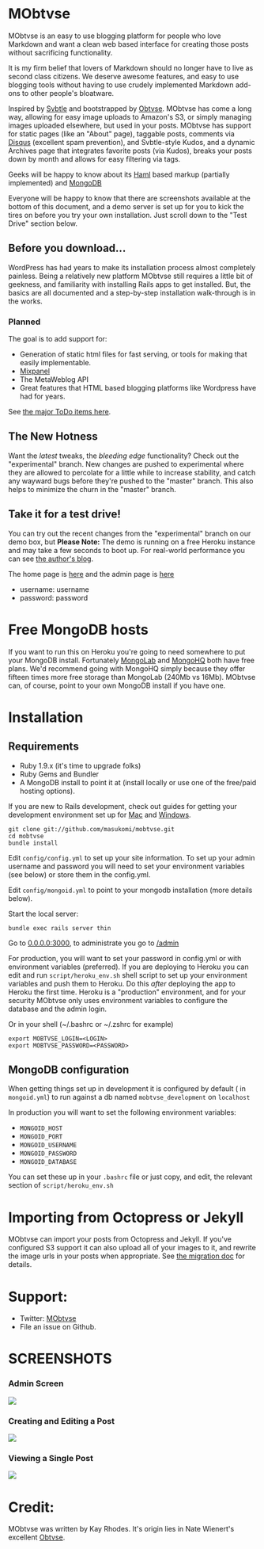 MObtvse
================
MObtvse is an easy to use blogging platform for people 
who love Markdown and want a clean web based interface 
for creating those posts without sacrificing functionality.

It is my firm belief that lovers of Markdown should no longer 
have to live as second class citizens. We deserve awesome features, 
and easy to use blogging tools without having to use crudely 
implemented Markdown add-ons to other people's bloatware.

Inspired by [Svbtle](http://svbtle.com) and bootstrapped by 
[Obtvse](https://github.com/NateW/obtvse).  MObtvse has 
come a long way, allowing for easy image uploads to Amazon's S3, 
or simply managing images uploaded elsewhere, but used in 
your posts. MObtvse has support for static pages (like an "About" 
page), taggable posts, comments via [Disqus](http://disqus.com) 
(excellent spam prevention), and Svbtle-style Kudos, and a dynamic 
Archives page that integrates favorite posts (via Kudos), breaks your 
posts down by month and allows for easy filtering via tags. 

Geeks will be happy to know about its  [Haml](http://haml-lang.com/) 
based markup (partially implemented) and [MongoDB](www.mongodb.org) 

Everyone will be happy to know that there are screenshots available at 
the bottom of this document, and a demo server is set up for you to kick 
the tires on before you try your own installation. Just scroll down to the 
"Test Drive" section below. 

## Before you download...
WordPress has had years to make its installation process almost 
completely painless. Being a relatively new platform MObtvse 
still requires a little bit of geekness, and familiarity with 
installing Rails apps to get installed. But, the basics are all documented 
and a step-by-step installation walk-through is in the works. 

### Planned
The goal is to add support for:

* Generation of static html files for fast serving, or tools 
  for making that easily implementable.
* [Mixpanel](http://mixpanel.com/)
* The MetaWeblog API
* Great features that HTML based blogging platforms like Wordpress 
  have had for years.

See [the major ToDo items here](https://github.com/masukomi/mobtvse/blob/experimental/ToDo.mkdn).

## The New Hotness
Want the *latest* tweaks, the *bleeding edge* functionality? Check out the "experimental" branch. New changes are pushed to experimental where they are allowed to percolate for a little while to increase stability, and catch any wayward bugs before they're pushed to the "master" branch. This also helps to minimize the churn in the "master" branch. 

## Take it for a test drive!
You can try out the recent changes from the "experimental" branch on our demo box, but **Please Note:** The demo is running on a free Heroku instance and may take a few seconds to boot up. For real-world performance you can see [the author's blog](http://weblog.masukomi.org).  

The home page is [here](http://blazing-rain-3059.herokuapp.com/) and the admin page is [here](http://blazing-rain-3059.herokuapp.com/admin)

* username: username
* password: password 

Free MongoDB hosts
==================
If you want to run this on Heroku you're going to need somewhere to put your MongoDB install. Fortunately [MongoLab](https://mongolab.com/home) and [MongoHQ](https://mongohq.com/home) both have free plans. We'd recommend going with MongoHQ simply because they offer fifteen times more free storage than MongoLab (240Mb vs 16Mb). MObtvse can, of course, point to your own MongoDB install if you have one. 


Installation
============

## Requirements
* Ruby 1.9.x (it's time to upgrade folks)
* Ruby Gems and Bundler 
* A MongoDB install to point it at (install locally or use one of the free/paid hosting options). 

If you are new to Rails development, check out guides for getting your development environment set up for [Mac](http://astonj.com/tech/setting-up-a-ruby-dev-enviroment-on-lion/) and [Windows](http://jelaniharris.com/2011/installing-ruby-on-rails-3-in-windows/).

    git clone git://github.com/masukomi/mobtvse.git
    cd mobtvse
    bundle install

Edit `config/config.yml` to set up your site information.  To set up your admin username and password you will need to set your environment variables (see below) or store them in the config.yml. 

Edit `config/mongoid.yml` to point to your mongodb installation (more details below).

Start the local server:

    bundle exec rails server thin

Go to [0.0.0.0:3000](http://0.0.0.0:3000/), to administrate you go to [/admin](http://0.0.0.0:3000/admin)

For production, you will want to set your password in config.yml or with environment variables (preferred).  If you are deploying to Heroku you can edit and run `script/heroku_env.sh` shell script to set up your environment variables and push them to Heroku. Do this *after* deploying the app to Heroku the first time. Heroku is a "production" environment, and for your security MObtvse only uses environment variables to configure the database and the admin login. 


Or in your shell (~/.bashrc or ~/.zshrc for example)

    export MOBTVSE_LOGIN=<LOGIN>
    export MOBTVSE_PASSWORD=<PASSWORD>

## MongoDB configuration
When getting things set up in development it is configured by default ( in `mongoid.yml`) to run against a db named `mobtvse_development` on `localhost`

In production you will want to set the following environment variables: 

* `MONGOID_HOST`
* `MONGOID_PORT`
* `MONGOID_USERNAME`
* `MONGOID_PASSWORD`
* `MONGOID_DATABASE`

You can set these up in your `.bashrc` file or just copy, and edit, the relevant section of `script/heroku_env.sh`

Importing from Octopress or Jekyll
==================================
MObtvse can import your posts from Octopress and Jekyll. If you've configured S3 
support it can also upload all of your images to it, and rewrite the image urls in 
your posts when appropriate. See [the migration doc](https://github.com/masukomi/mobtvse/blob/experimental/migrating.mkdn) for details. 

Support:
==========================
* Twitter: [MObtvse](http://twitter.com/#!/MObtvse)  
* File an issue on Github. 


SCREENSHOTS
===========
### Admin Screen
![](http://mobtvse.com/images/mobtvse_admin_screen_500.jpg)

### Creating and Editing a Post
![](http://mobtvse.com/images/mobtvse_editing_a_post_500.jpg)

### Viewing a Single Post

![](http://mobtvse.com/images/mobtvse_single_post_500.jpg)

Credit:
==========
MObtvse was written by Kay Rhodes. It's origin lies in Nate Wienert's excellent [Obtvse](https://github.com/NateW/obtvse). 
